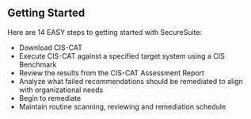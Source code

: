 ## Getting Started ##
Here are 14 EASY steps to getting started with SecureSuite:
 - Download CIS-CAT
 - Execute CIS-CAT against a specified target system using a CIS Benchmark
 - Review the results from the CIS-CAT Assessment Report
 - Analyze what failed recommendations should be remediated to align with organizational needs
 - Begin to remediate
 - Maintain routine scanning, reviewing and remediation schedule

